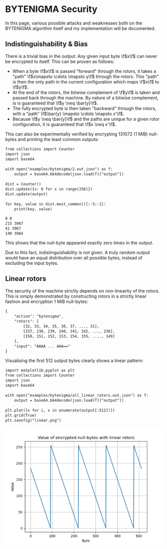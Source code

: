 # BYTENIGMA Security

In this page, various possible attacks and weaknesses both on the BYTENIGMA algorithm itself and my implementation will be documented.

## Indistinguishability & Bias

There is a trivial bias in the output: Any given input byte \f$x\f$ can never be encrypted to itself. This can be proven as follows:

- When a byte \f$x\f$ is passed "forward" through the rotors, it takes a "path" \f$x\mapsto \cdots \mapsto y\f$ through the rotors. This "path" is then the only path in the current configuration which maps \f$x\f$ to \f$y\f$. 
- At the end of the rotors, the bitwise complement of \f$y\f$ is taken and passed back through the machine. By nature of a bitwise complement, is is guaranteed that \f$y \neq \bar{y}\f$.
- The fully encrypted byte is then taken "backward" through the rotors, with a "path" \f$\bar{y} \mapsto \cdots \mapsto x'\f$.
- Because \f$y \neq \bar{y}\f$ and the paths are unique for a given rotor configuration, it is guaranteed that \f$x \neq x'\f$.

This can also be experimentally verified by encrypting 131072 (1 MiB) null-bytes and printing the least common outputs:

~~~~~~~~~~~~~{.py}
from collections import Counter
import json
import base64

with open("examples/bytenigma/2.out.json") as f:
    output = base64.b64decode(json.load(f)["output"])

dist = Counter()
dist.update({x: 0 for x in range(256)})
dist.update(output)

for key, value in dist.most_common()[:-5:-1]:
    print(key, value)
~~~~~~~~~~~~~

~~~~~~~~~~~~~
0 0
215 3967
41 3967
140 3984
~~~~~~~~~~~~~

This shows that the null-byte appeared exactly zero times in the output.

Due to this fact, indistinguishability is not given. A truly random output would have an equal distribution over all possible bytes, instead of excluding the input bytes.

## Linear rotors

The security of the machine strictly depends on non-linearity of the rotors. This is simply demonstrated by constructing rotors in a strictly linear fashion and encryption 1 MiB null-bytes:

~~~~~~~~~~~~~{.json}
{
    "action": "bytenigma",
    "rotors": [ 
        [32, 33, 34, 35, 36, 37, ..., 31],
        [237, 238, 239, 240, 241, 242, ..., 236],
        [150, 151, 152, 153, 154, 155, ...., 149]
    ],
    "input": "AAAA ... AAA=="
}
~~~~~~~~~~~~~

Visualising the first 512 output bytes clearly shows a linear pattern:

~~~~~~~~~~~~~{.py}
import matplotlib.pyplot as plt
from collections import Counter
import json
import base64

with open("examples/bytenigma/all_linear_rotors.out.json") as f:
    output = base64.b64decode(json.load(f)["output"])

plt.plot([x for i, x in enumerate(output[:512])])
plt.grid(True)
plt.savefig("linear.png")
~~~~~~~~~~~~~

![Value of the first 512 output bytes encrypted using linear rotors](linear.png)
